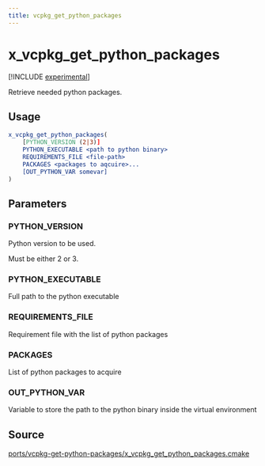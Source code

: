 ```yaml
---
title: vcpkg_get_python_packages
---
```


# x_vcpkg_get_python_packages

[!INCLUDE [experimental](../../../includes/experimental.md)]

Retrieve needed python packages.

## Usage
```cmake
x_vcpkg_get_python_packages(
    [PYTHON_VERSION (2|3)]
    PYTHON_EXECUTABLE <path to python binary>
    REQUIREMENTS_FILE <file-path>
    PACKAGES <packages to aqcuire>...
    [OUT_PYTHON_VAR somevar]
)
```
## Parameters

### PYTHON_VERSION
Python version to be used.

Must be either 2 or 3.

### PYTHON_EXECUTABLE
Full path to the python executable 

### REQUIREMENTS_FILE
Requirement file with the list of python packages

### PACKAGES
List of python packages to acquire

### OUT_PYTHON_VAR
Variable to store the path to the python binary inside the virtual environment

## Source
[ports/vcpkg-get-python-packages/x\_vcpkg\_get\_python\_packages.cmake](https://github.com/Microsoft/vcpkg/blob/master/ports/vcpkg-get-python-packages/x_vcpkg_get_python_packages.cmake)


